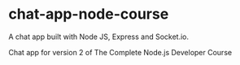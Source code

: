 # chat-app-node-course

A chat app built with Node JS, Express and Socket.io.


Chat app for version 2 of The Complete Node.js Developer Course
